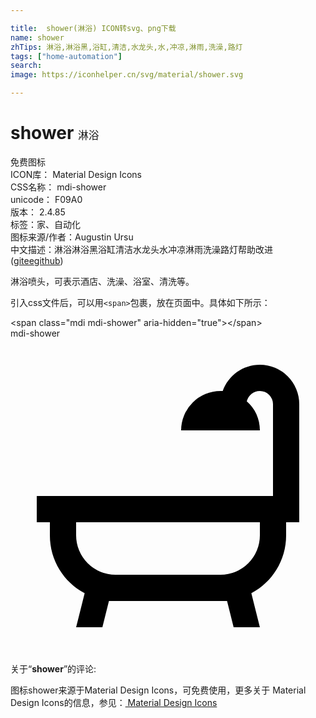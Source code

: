 ```yaml
---

title:  shower(淋浴) ICON转svg、png下载
name: shower
zhTips: 淋浴,淋浴黑,浴缸,清洁,水龙头,水,冲凉,淋雨,洗澡,路灯
tags: ["home-automation"]
search: 
image: https://iconhelper.cn/svg/material/shower.svg

---
```


# shower  <small style="font-size: 60%;font-weight: 100">淋浴</small>


<div class="detail-page">
<p>
<span><span class="badge-success badge">免费图标</span> </span>
<br/>
<span>
ICON库：
<span class="badge-secondary badge">Material Design Icons</span> 
</span>
<br/>
<span>
CSS名称：
<span class="badge-secondary badge">mdi-shower</span> 
</span>
<br/>
<span>
unicode：
<span class="badge-secondary badge">F09A0</span> 
<copy-btn content='F09A0' btn-title=""></copy-btn>
<copy-btn :content='String.fromCodePoint(parseInt("F09A0", 16))' btn-title="复制U"></copy-btn>
</span>
<br/>
<span>
版本：
<span class="badge-secondary badge">2.4.85</span> 
</span><br/><span>标签：<span class="badge-light badge"><router-link to="/tags/home-automation.html">家、自动化</router-link></span></span>
<br/>
<span>图标来源/作者：<span class="badge-light badge">Augustin Ursu</span></span> 
<br/>
<span class="zh-detail">中文描述：<span class="badge-primary badge">淋浴</span><span class="badge-primary badge">淋浴黑</span><span class="badge-primary badge">浴缸</span><span class="badge-primary badge">清洁</span><span class="badge-primary badge">水龙头</span><span class="badge-primary badge">水</span><span class="badge-primary badge">冲凉</span><span class="badge-primary badge">淋雨</span><span class="badge-primary badge">洗澡</span><span class="badge-primary badge">路灯</span><span class="help-link"><span>帮助改进</span>(<a href="https://gitee.com/liuwave/icon-helper/edit/master/json/material/shower.json" target="_blank" rel="noopener noreferrer">gitee</a><a href="https://github.com/liuwave/icon-helper/edit/master/json/material/shower.json" target="_blank" rel="noopener noreferrer">github</a></span>)</span><br/>
</p>
</div><div class="description description alert alert-light">淋浴喷头，可表示酒店、洗澡、浴室、清洗等。</div>
<div class="alert alert-dark">
  <i class="mdi mdi-shower mdi-48px"></i>
  <i class="mdi mdi-shower mdi-36px"></i>
  <i class="mdi mdi-shower mdi-24px"></i>
  <i class="mdi mdi-shower mdi-18px"></i>
</div>
<div>
  <p>引入css文件后，可以用<code>&lt;span&gt;</code>包裹，放在页面中。具体如下所示：    
  </p>
  <div class="alert alert-primary" style="font-size: 14px">
    &lt;span class="mdi mdi-shower" aria-hidden="true"&gt;&lt;/span&gt;
    <copy-btn content='<span class="mdi mdi-shower" aria-hidden="true"></span>'></copy-btn>
  </div>
  <div class="alert alert-secondary">
    <i class="mdi mdi-shower"
    style="font-size: 24px"
    aria-hidden="true"></i> mdi-shower
    <copy-btn content="mdi-shower" btn-title="复制图标名称"></copy-btn>
  </div>
</div>
<div id="svg" class="svg-wrap">
<svg xmlns="http://www.w3.org/2000/svg" viewBox="0 0 24 24"><path d="M21,14V15C21,16.91 19.93,18.57 18.35,19.41L19,22H17L16.5,20C16.33,20 16.17,20 16,20H8C7.83,20 7.67,20 7.5,20L7,22H5L5.65,19.41C4.07,18.57 3,16.91 3,15V14H2V12H20V5A1,1 0 0,0 19,4C18.5,4 18.12,4.34 18,4.79C18.63,5.33 19,6.13 19,7H13A3,3 0 0,1 16,4C16.06,4 16.11,4 16.17,4C16.58,2.84 17.69,2 19,2A3,3 0 0,1 22,5V14H21V14M19,14H5V15A3,3 0 0,0 8,18H16A3,3 0 0,0 19,15V14Z" /></svg>
</div>
<detail full-name='mdi-shower'></detail>
<div class="icon-detail__container">
<p>关于“<b>shower</b>”的评论:</p>
</div>
<Vssue title="关于“shower”的评论" />    
<div><p>图标shower来源于Material Design Icons，可免费使用，更多关于 Material Design Icons的信息，参见：<a target="_blank" href="https://iconhelper.cn/material.html"> Material Design Icons</a>
</p></div>
